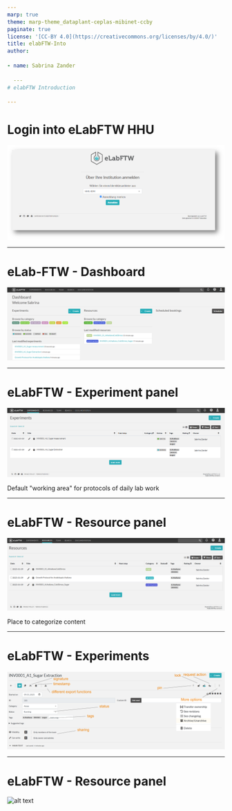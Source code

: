 ```yaml
---
marp: true
theme: marp-theme_dataplant-ceplas-mibinet-ccby
paginate: true
license: '[CC-BY 4.0](https://creativecommons.org/licenses/by/4.0/)'
title: elabFTW-Into
author:

- name: Sabrina Zander 
  
  ---
# elabFTW Introduction

---
```

# Login into eLabFTW HHU


![alt text](../../images/elabftw/elabftw-hhu-login.png)

---

# eLab-FTW - Dashboard


![alt text](../../images/elabFTW/elabFTW-dashboard.png)

---

# eLabFTW - Experiment panel


![alt text](../../images/elabFTW/elabFTW-experiment-panel.png)

Default "working area" for protocols of daily lab work

---

# eLabFTW - Resource panel


![alt text](../../images/elabFTW/elabFTW-resource-panel.png)

Place to categorize content

---

# eLabFTW - Experiments


![alt text](../../images/elabFTW/elabftw-experiment-settings.png)

---

# eLabFTW - Resource panel


![alt text](../../images/elabFTW/elabFTW_hhu_login.png)